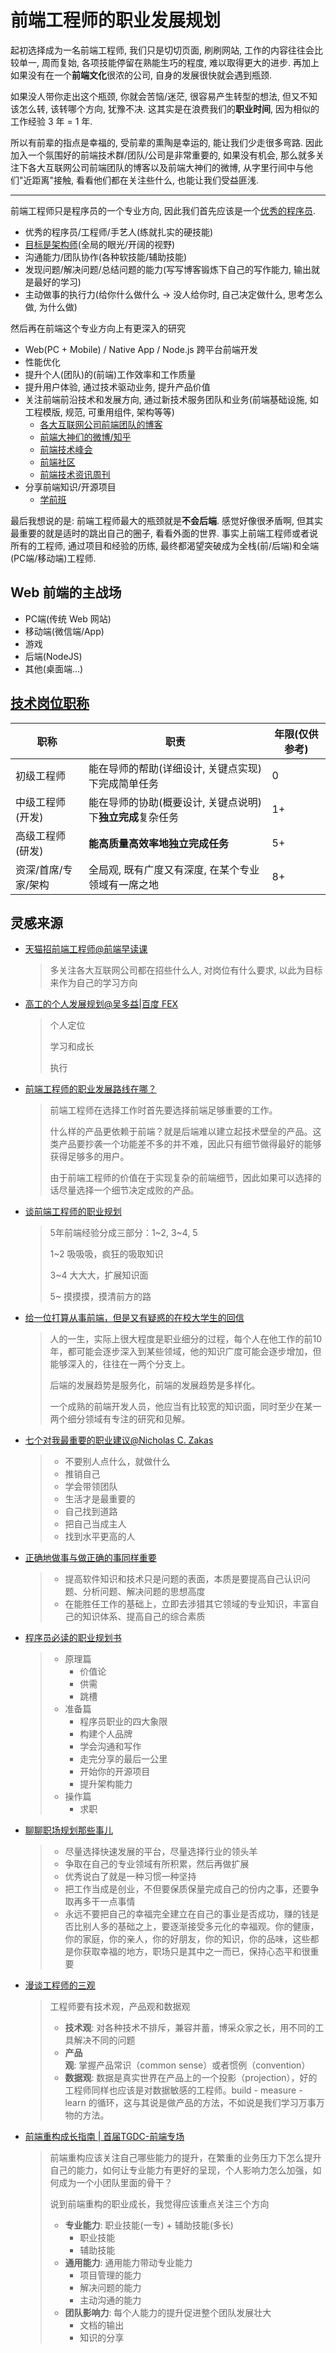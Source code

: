 # 前端工程师的职业发展规划

起初选择成为一名前端工程师, 我们只是切切页面, 刷刷网站, 工作的内容往往会比较单一, 周而复始, 各项技能停留在熟能生巧的程度, 难以取得更大的进步. 再加上如果没有在一个**前端文化**很浓的公司, 自身的发展很快就会遇到瓶颈.

如果没人带你走出这个瓶颈, 你就会苦恼/迷茫, 很容易产生转型的想法, 但又不知该怎么转, 该转哪个方向, 犹豫不决. 这其实是在浪费我们的**职业时间**, 因为相似的工作经验 3 年 = 1 年.

所以有前辈的指点是幸福的, 受前辈的熏陶是幸运的, 能让我们少走很多弯路. 因此加入一个氛围好的前端技术群/团队/公司是非常重要的, 如果没有机会, 那么就多关注下各大互联网公司前端团队的博客以及前端大神们的微博, 从字里行间中与他们"近距离"接触, 看看他们都在关注些什么, 也能让我们受益匪浅.

---

前端工程师只是程序员的一个专业方向, 因此我们首先应该是一个[优秀的程序员](https://github.com/ahangchen/How-to-Be-A-Programmer-CN "程序员成长之路").
* 优秀的程序员/工程师/手艺人(练就扎实的硬技能)
* [目标是架构师](http://www.infoq.com/cn/articles/brown-are-you-a-software-architect "你是个软件架构师吗?")(全局的眼光/开阔的视野)
* 沟通能力/团队协作(各种软技能/辅助技能)
* 发现问题/解决问题/总结问题的能力(写写博客锻炼下自己的写作能力, 输出就是最好的学习)
* 主动做事的执行力(给你什么做什么 -> 没人给你时, 自己决定做什么, 思考怎么做, 为什么做)

然后再在前端这个专业方向上有更深入的研究
* Web(PC + Mobile) / Native App / Node.js 跨平台前端开发
* 性能优化
* 提升个人(团队)的(前端)工作效率和工作质量
* 提升用户体验, 通过技术驱动业务, 提升产品价值
* 关注前端前沿技术和发展方向, 通过新技术服务团队和业务(前端基础设施, 如工程模版, 规范, 可重用组件, 架构等等)
  - [各大互联网公司前端团队的博客](https://github.com/f2e-journey/treasure#前端博客社区)
  - [前端大神们的微博/知乎](http://weibo.com/g/3850331177585126/1449625604)
  - [前端技术峰会](https://github.com/f2e-journey/treasure#技术峰会)
  - [前端社区](https://github.com/f2e-journey/treasure#前端博客社区)
  - [前端技术资讯周刊](https://github.com/f2e-journey/treasure#前端博客社区)
* 分享前端知识/开源项目
  - [学前班](https://github.com/f2e-journey/xueqianban) 

最后我想说的是: 前端工程师最大的瓶颈就是**不会后端**. 感觉好像很矛盾啊, 但其实最重要的就是适时的跳出自己的圈子, 看看外面的世界. 事实上前端工程师或者说所有的工程师, 通过项目和经验的历练, 最终都渴望突破成为全栈(前/后端)和全端(PC端/移动端)工程师.

## Web 前端的主战场
* PC端(传统 Web 网站)
* 移动端(微信端/App)
* 游戏
* 后端(NodeJS)
* 其他(桌面端...)

## [技术岗位职称](http://mp.weixin.qq.com/s?__biz=MzAxMTEyOTQ5OQ==&mid=2650610534&idx=1&sn=653dbd5b54b32f232dc86f973b30e983#rd "程序员的成长阶梯和级别定义")
| 职称              | 职责                | 年限(仅供参考) |
|------------------|---------------------|-----------------------|
| 初级工程师         | 能在导师的帮助(详细设计, 关键点实现)下完成简单任务   | 0 |
| 中级工程师(开发)    | 能在导师的协助(概要设计, 关键点说明)下**独立完成**复杂任务  | 1+ |
| 高级工程师(研发)    | **能高质量高效率地独立完成任务**  | 5+ |
| 资深/首席/专家/架构 | 全局观, 既有广度又有深度, 在某个专业领域有一席之地 | 8+ |

## 灵感来源
* [天猫招前端工程师@前端早读课](http://mp.weixin.qq.com/s?__biz=MjM5MTA1MjAxMQ==&mid=402181224&idx=2&sn=84cc69e941a4b101523c01a6c5a77e9e&scene=0#wechat_redirect)

  > 多关注各大互联网公司都在招些什么人, 对岗位有什么要求, 以此为目标来作为自己的学习方向

* [高工的个人发展规划@吴多益|百度 FEX](http://vdisk.weibo.com/s/CaPLLCBluQk)

  > 个人定位
  >
  > 学习和成长
  >
  > 执行

* [前端工程师的职业发展路线在哪？](http://chinese.catchen.me/2011/12/blog-post_14.html)

  > 前端工程师在选择工作时首先要选择前端足够重要的工作。
  >
  > 什么样的产品更依赖于前端？就是后端难以建立起技术壁垒的产品。这类产品要抄袭一个功能差不多的并不难，因此只有细节做得最好的能够获得足够多的用户。
  >
  > 由于前端工程师的价值在于实现复杂的前端细节，因此如果可以选择的话尽量选择一个细节决定成败的产品。

* [谈前端工程师的职业规划](http://www.alloyteam.com/2015/04/talk-about-the-front-end-engineering-career-planning/)

  > 5年前端经验分成三部分：1~2, 3~4, 5
  >
  > 1~2 吸吸吸，疯狂的吸取知识
  >
  > 3~4 大大大，扩展知识面
  >
  > 5~ 摸摸摸，摸清前方的路

* [给一位打算从事前端，但是又有疑惑的在校大学生的回信](https://github.com/xufei/blog/blob/master/posts/2014-10-04-to-be-a-fe.md)

  > 人的一生，实际上很大程度是职业细分的过程，每个人在他工作的前10年，都可能会逐步深入到某些领域，他的知识广度可能会逐步增加，但能够深入的，往往在一两个分支上。
  >
  > 后端的发展趋势是服务化，前端的发展趋势是多样化。
  >
  > 一个成熟的前端开发人员，他应当有比较宽的知识面，同时至少在某一两个细分领域有专注的研究和见解。

* [七个对我最重要的职业建议@Nicholas C. Zakas](http://www.ruanyifeng.com/blog/2015/09/career-advice.html)

  > * 不要别人点什么，就做什么
  > * 推销自己
  > * 学会带领团队
  > * 生活才是最重要的
  > * 自己找到道路
  > * 把自己当成主人
  > * 找到水平更高的人

* [正确地做事与做正确的事同样重要](http://blog.csdn.net/cxxsoft/article/details/1019656)

  > * 提高软件知识和技术只是问题的表面，本质是要提高自己认识问题、分析问题、解决问题的思想高度
  > * 在能胜任工作的基础上，立即去涉猎其它领域的专业知识，丰富自己的知识体系、提高自己的综合素质

* [程序员必读的职业规划书](https://book.douban.com/subject/26383703/)

  > * 原理篇
  >   * 价值论
  >   * 供需
  >   * 跳槽
  > * 准备篇
  >   * 程序员职业的四大象限
  >   * 构建个人品牌
  >   * 学会沟通和写作
  >   * 走完分享的最后一公里
  >   * 开始你的开源项目
  >   * 提升架构能力
  > * 操作篇
  >   * 求职

* [聊聊职场规划那些事儿](http://zhuanlan.zhihu.com/mactalk/20602131)
  
  > * 尽量选择快速发展的平台，尽量选择行业的领头羊
  > * 争取在自己的专业领域有所积累，然后再做扩展
  > * 优秀说白了就是一种习惯一种坚持
  > * 把工作当成是创业，不但要保质保量完成自己的份内之事，还要争取再多干一点事情
  > * 永远不要把自己的幸福完全建立在自己的事业是否成功，赚的钱是否比别人多的基础之上，要逐渐接受多元化的幸福观。你的健康，你的家庭，你的亲人，你的好朋友，你的知识，你的品味，这些都是你获取幸福的地方，职场只是其中之一而已，保持心态平和很重要

* [漫谈工程师的三观](https://zhuanlan.zhihu.com/p/20916291)

  > 工程师要有技术观，产品观和数据观
  > * **技术观**: 对各种技术不排斥，兼容并蓄，博采众家之长，用不同的工具解决不同的问题
  > * **产品观**: 掌握产品常识（common sense）或者惯例（convention）
  > * **数据观**: 数据是真实世界在产品上的一个投影（projection），好的工程师同样也应该是对数据敏感的工程师。build - measure - learn 的循环，这与其说是做产品的方法，不如说是我们学习万事万物的方法。

* [前端重构成长指南 | 首届TGDC-前端专场](http://mp.weixin.qq.com/s?__biz=MjM5MjE1NDg2MQ==&mid=2649948264&idx=1&sn=927954f9d9c20e7d51c5c4cefe4fb895&scene=0#wechat_redirect)

  > 前端重构应该关注自己哪些能力的提升，在繁重的业务压力下怎么提升自己的能力，如何让专业能力有更好的呈现，个人影响力怎么加强，如何成为一个小团队里面的骨干？
  >
  > 说到前端重构的职业成长，我觉得应该重点关注三个方向
  > * **专业能力**: 职业技能(一专) + 辅助技能(多长)
  >   * 职业技能
  >   * 辅助技能
  > * **通用能力**: 通用能力带动专业能力
  >   * 项目管理的能力
  >   * 解决问题的能力
  >   * 主动沟通的能力
  > * **团队影响力**: 每个人能力的提升促进整个团队发展壮大
  >   * 文档的输出
  >   * 知识的分享
